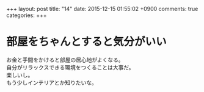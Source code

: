 +++
layout: post
title: "14"
date: 2015-12-15 01:55:02 +0900
comments: true
categories: 
+++

部屋をちゃんとすると気分がいい
===
お金と手間をかけると部屋の居心地がよくなる。  
自分がリラックスできる環境をつくることは大事だ。  
楽しいし。  
もう少しインテリアとか知りたいな。
